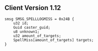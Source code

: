 ## Client Version 1.12

```rust,ignore
smsg SMSG_SPELLLOGMISS = 0x24B {
    u32 id;    
    Guid caster_guid;    
    u8 unknown1;    
    u32 amount_of_targets;    
    SpellMiss[amount_of_targets] targets;    
}

```
